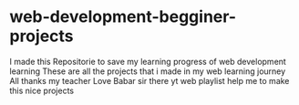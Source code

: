 # web-development-begginer-projects
I made this Repositorie to save my learning progress of web development learning
These are all the projects that i made in my web learning journey
All thanks my teacher Love Babar sir there yt web playlist help me to make this nice projects
